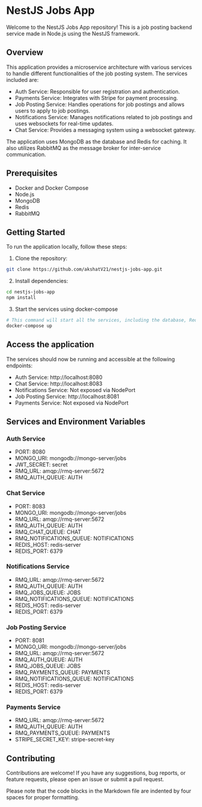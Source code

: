 # NestJS Jobs App

Welcome to the NestJS Jobs App repository! This is a job posting backend service made in Node.js using the NestJS framework.

## Overview

This application provides a microservice architecture with various services to handle different functionalities of the job posting system. The services included are:

- Auth Service: Responsible for user registration and authentication.
- Payments Service: Integrates with Stripe for payment processing.
- Job Posting Service: Handles operations for job postings and allows users to apply to job postings.
- Notifications Service: Manages notifications related to job postings and uses websockets for real-time updates.
- Chat Service: Provides a messaging system using a websocket gateway.

The application uses MongoDB as the database and Redis for caching. It also utilizes RabbitMQ as the message broker for inter-service communication.

## Prerequisites

- Docker and Docker Compose
- Node.js
- MongoDB
- Redis
- RabbitMQ

## Getting Started

To run the application locally, follow these steps:

1. Clone the repository:

```bash
git clone https://github.com/akshatV21/nestjs-jobs-app.git
```

2. Install dependencies:

```bash
cd nestjs-jobs-app
npm install
```

3. Start the services using docker-compose

```bash
# This command will start all the services, including the database, Redis, and RabbitMQ.
docker-compose up
```

## Access the application

The services should now be running and accessible at the following endpoints:

- Auth Service: http://localhost:8080
- Chat Service: http://localhost:8083
- Notifications Service: Not exposed via NodePort
- Job Posting Service: http://localhost:8081
- Payments Service: Not exposed via NodePort

## Services and Environment Variables

### Auth Service

- PORT: 8080
- MONGO_URI: mongodb://mongo-server/jobs
- JWT_SECRET: secret
- RMQ_URL: amqp://rmq-server:5672
- RMQ_AUTH_QUEUE: AUTH

### Chat Service

- PORT: 8083
- MONGO_URI: mongodb://mongo-server/jobs
- RMQ_URL: amqp://rmq-server:5672
- RMQ_AUTH_QUEUE: AUTH
- RMQ_CHAT_QUEUE: CHAT
- RMQ_NOTIFICATIONS_QUEUE: NOTIFICATIONS
- REDIS_HOST: redis-server
- REDIS_PORT: 6379

### Notifications Service

- RMQ_URL: amqp://rmq-server:5672
- RMQ_AUTH_QUEUE: AUTH
- RMQ_JOBS_QUEUE: JOBS
- RMQ_NOTIFICATIONS_QUEUE: NOTIFICATIONS
- REDIS_HOST: redis-server
- REDIS_PORT: 6379

### Job Posting Service

- PORT: 8081
- MONGO_URI: mongodb://mongo-server/jobs
- RMQ_URL: amqp://rmq-server:5672
- RMQ_AUTH_QUEUE: AUTH
- RMQ_JOBS_QUEUE: JOBS
- RMQ_PAYMENTS_QUEUE: PAYMENTS
- RMQ_NOTIFICATIONS_QUEUE: NOTIFICATIONS
- REDIS_HOST: redis-server
- REDIS_PORT: 6379

### Payments Service

- RMQ_URL: amqp://rmq-server:5672
- RMQ_AUTH_QUEUE: AUTH
- RMQ_PAYMENTS_QUEUE: PAYMENTS
- STRIPE_SECRET_KEY: stripe-secret-key

## Contributing

Contributions are welcome! If you have any suggestions, bug reports, or feature requests, please open an issue or submit a pull request.

Please note that the code blocks in the Markdown file are indented by four spaces for proper formatting.
